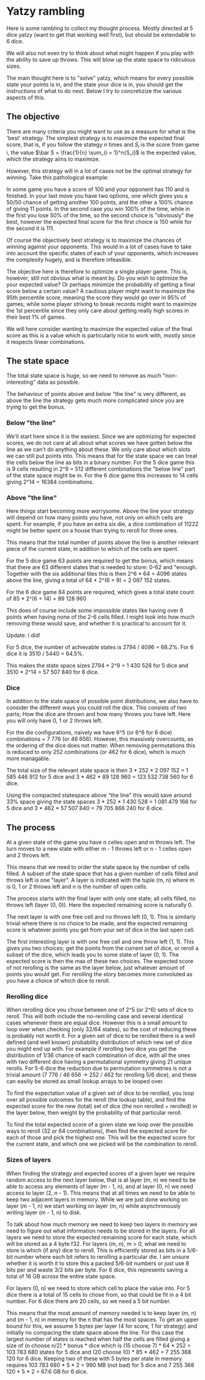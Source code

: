 # Yatzy rambling

Here is some rambling to collect my thought process. Mostly directed at 5 dice
yatzy (want to get that working well first), but should be extendable to 6 dice.

We will also not even try to think about what might happen if you play with the
ability to save up throws. This will blow up the state space to ridiculous
sizes.

The main thought here is to "solve" yatzy, which means for every possible state
your points is in, and the state your dice is in, you should get the
instructions of what to do next. Below I try to concretizize the various aspects
of this.

## The objective

There are many criteria you might want to use as a measure for what is the
'best' strategy. The simplest strategy is to
maximize the expected final score, that is, if you follow the stategy $n$ times
and $S_i$ is the score from game i, the value
$\bar S = \frac{1}{n} \sum_{i = 1}^n{S_i}$ is the expected value, which the
strategy aims to maximize.

However, this strategy will in a lot of cases not be the optimal strategy for
winning. Take this pathological example:

In some game you have a score of 100 and your opponent has 110 and is finished.
In your last move you have two options, one which gives you a 50/50 chance of
getting another 100 points, and the other a 100% chance of giving 11 points.
In the second case you win 100% of the time, while in the first you lose 50%
of the time, so the second choice is "obviously" the best, however the expected
final score for the first choice is 150 while for the second it is 111.

Of course the objectively best strategy is to maximize the
chances of winning against your opponents. This would in a lot of cases have to
take into account the specific states of each of your opponents, which increases
the complexity hugely, and is therefore infeasible.

The objective here is therefore to optimize a single player game.
This is, however, still not obvious what is meant by. Do you wish to optimize
the your expected value? Or perhaps minimize the probability of getting a final
score below a certain value? A cautious player might want to maximize the 95th
percentile score, meaning the score they would go over in 95% of games, while
some player striving to break records might want to maximize the 1st percentile
since they only care about getting really high scores in their best 1% of games.

We will here consider wanting to maximize the expected value of the final score
as this is a value which is particularly nice to work with, mostly since it
respects linear combinations.

## The state space
The total state space is huge, so we need to remove as much "non-interesting"
data as possible.

The behaviour of points above and below "the line" is very different, as
above the line the strategy gets much more complicated since you are trying to
get the bonus.

### Below "the line"

We'll start here since it is the easiest. Since we are optimizing for expected
scores, we do not care at all about what scores we have gotten below the line
as we can't do anything about these. We only care about which slots we can still
put points into. This means that for the state space we can treat
the cells below the line as bits in a binary number. For the 5 dice game this
is 9 cells resulting in 2^9 = 512 different combinations the "below line" part
of the state space might be in. For the 6 dice game this increases to 14 cells
giving 2^14 = 16384 combinations.

### Above "the line"

Here things start becoming more worrysome. Above the line your strategy will
depend on how many points you have, not only on which cells are spent.
For example, if you have an extra six die, a dice combination of 11222 might
be better spent on a house than trying to reroll for three ones.

This means that the total number of points above the line is another relevant
piece of the current state, in addition to which of the cells are spent.

For the 5 dice game 63 points are required to get the bonus, which means that
there are 63 different states that is needed to store: 0-62 and "enough.
Together with the six additional tiles this is then 2^6 * 64 = 4096
states above the line, giving a total of 64 * 2^(6 + 9) = 2 097 152 states.

For the 6 dice game 84 points are required, which gives a total state count of
85 * 2^(6 + 14) = 89 128 960

This does of course include some impossible states like having over 6 points
when having none of the 2-6 cells filled. I might look into how much removing
these would save, and whether it is practical to account for it.

Update: I did!

For 5 dice, the number of achievable states is 2794 / 4096 = 68.2%.
For 6 dice it is 3510 / 5440 = 64.5%.

This makes the state space sizes 2794 * 2^9 = 1 430 528 for 5 dice
and 3510 * 2^14 = 57 507 840 for 6 dice.

### Dice

In addition to the state space of possible point distributions, we also have
to consider the different ways you could roll the dice. This consists of two
parts; How the dice are thrown and how many throws you have left. Here you
will only have 0, 1 or 2 throws left.

For the die configurations, naively we have 6^5 (or 6^6 for 6 dice) combinations
= 7 776 (or 46 656). However, this massively overcounts, as the ordering of the
dice does not matter. When removing permutations this is reduced to only 252
combinations (or 462 for 6 dice), which is much more managable.

The total size of the relevant state space is then
3 * 252 * 2 097 152 = 1 585 446 912
for 5 dice and
3 * 462 * 89 128 960 = 123 532 738 560
for 6 dice.

Using the compacted statespace above "the line" this
would save around 33% space giving the state spaces
3 * 252 * 1 430 528 = 1 081 479 168
for 5 dice and
3 * 462 * 57 507 840 = 79 705 866 240
for 6 dice.

## The process

At a given state of the game you have n celles open and m throws left.
The turn moves to a new state with either m - 1 throws left
or n - 1 celles open and 2 throws left.

This means that we need to order the state space by the number of cells filled.
A subset of the state space that has a given number of cells filled and
throws left is one "layer". A layer is indicated with the tuple (m, n) where
m is 0, 1 or 2 throws left and n is the number of open cells.

The process starts with the final layer with only one state;
all cells filled, no throws left (layer (0, 0)).
Here the expected remaining score is naturally 0.

The next layer is with one free cell and no throws left (0, 1).
This is similarly trivial where there is no choice to be made,
and the expected remaining score is whatever points you get from your
set of dice in the last open cell.

The first interesting layer is with one free cell and one throw left (1, 1).
This gives you two choices; get the points from the current set of dice, or
reroll a subset of the dice, which leads you to some state of layer (0, 1).
The expected score is then the max of these two choices. The expected score of
not rerolling is the same as the layer below, just whatever amount of points
you would get. For rerolling the story becomes more convoluted as you have a
choice of which dice to reroll.

### Rerolling dice

When rerolling dice you chose between one of 2^5 (or 2^6) sets of dice to
reroll. This will both include the no-rerolling case and several identical
cases whenever there are equal dice. However this is a small amount to
loop over when checking (only 32/64 states), so the cost of reducing these
is probably not worth it. For a given set of dice to be rerolled there is a
well defined (and well known) probability distribution of which new set of
dice you might end up with. For example if rerolling two dice you get the
distribution of 1/36 chance of each combination of dice, with all the ones
with two different dice having a permutational symmetry giving 21 unique
rerolls. For 5-6 dice the reduction due to permutation symmetries is not a
trivial amount (7 776 / 46 656 -> 252 / 462 for rerolling 5/6 dice),
and these can easiliy be stored as small lookup arrays to be looped over.

To find the expectation value of a given set of dice to be rerolled, you loop
over all possible outcomes for the reroll (the lookup table), and find
the expected score for the new (total) set of dice (the non rerolled + rerolled)
in the layer below, then weight by the probability of that particular reroll.

To find the total expected score of a given state we loop over the possible
ways to reroll (32 or 64 combinations), then find the expected score for each
of those and pick the highest one. This will be the expected score for the
current state, and which one we picked will be the combination to reroll.

### Sizes of layers

When finding the strategy and expected scores of a given layer we require random
access to the next layer below, that is at layer (m, n) we need to be able
to access any elements of layer (m - 1, n), and at layer (0, n) we need access
to layer (2, n - 1). This means that at all times we need to be able to keep
two adjacent layers in memory. While we are just done working on layer
(m - 1, n) we start working on layer (m, n) while asynchronously writing layer
(m - 1, n) to disk.

To talk about how much memory we need to keep two layers in memory we need to
figure out what information needs to be stored in the layers. For all layers we
need to store the expected remaining score for each state, which will be stored
as a 4 byte f32. For layers (m, n), m > 0, what we need to store is which
(if any) dice to reroll. This is efficiently stored as bits in a 5/6-bit number
where each bit refers to rerolling a particular die. I am unsure whether it is
worth it to store this a packed 5/6-bit numbers or just use 8 bits per and waste
3/2 bits per byte. For 6 dice, this represents saving a total of 16 GB across
the entire state space.

For layers (0, n) we need to store which cell to place the value into. For 5
dice there is a total of 15 cells to chose from, so that could be fit in a
4 bit number. For 6 dice there are 20 cells, so we need a 5 bit number.

This means that the most amount of memory needed is to keep layer (m, n) and
(m - 1, n) in memory for the n that has the most spaces. To get an upper
bound for this, we assume 5 bytes per layer (4 for score, 1 for strategy)
and initially no compacing the state space above the line. For this case
the largest number of states is reached when half the cells are filled
giving a size of (n choose n/2) * bonus * dice which is
(15 choose 7) * 64 * 252 = 103 783 680 states for 5 dice and
(20 choose 10) * 85 * 462 = 7 255 368 120 for 6 dice.
Keeping two of these with 5 bytes per state in memory requires
103 783 680 * 5 * 2 = 990 MB (not bad) for 5 dice and
7 255 368 120 * 5 * 2 = 67.6 GB for 6 dice.


